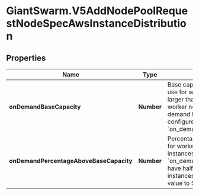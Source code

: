 # GiantSwarm.V5AddNodePoolRequestNodeSpecAwsInstanceDistribution

## Properties
Name | Type | Description | Notes
------------ | ------------- | ------------- | -------------
**onDemandBaseCapacity** | **Number** | Base capacity of on-demand EC2 instances to use for worker nodes in this pools. When this is larger than 0, this value defines a number of worker nodes that will be created using on-demand EC2 instances, regardless of the value configured as &#x60;on_demand_percentage_above_base_capacity&#x60;.  | [optional] 
**onDemandPercentageAboveBaseCapacity** | **Number** | Percentage of on-demand EC2 instances to use for worker nodes, instead of spot instances, for instances exceeding &#x60;on_demand_base_capacity&#x60;. For example, to have half of the worker nodes use spot instances and half use on-demand, set this value to 50.  | [optional] 


